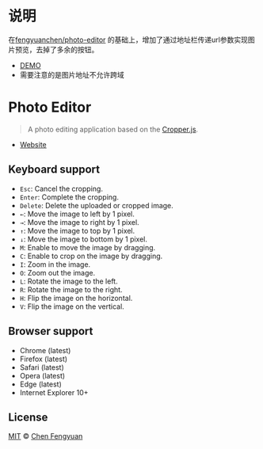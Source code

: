 # 说明
在[fengyuanchen/photo-editor](https://github.com/fengyuanchen/photo-editor) 的基础上，增加了通过地址栏传递url参数实现图片预览，去掉了多余的按钮。
- [DEMO](https://www.dedemao.com/demo/html/photo/index.html?url=https://www.dedemao.com/preview/js/14334/imgs/4.jpg)
- 需要注意的是图片地址不允许跨域

# Photo Editor

> A photo editing application based on the [Cropper.js](https://github.com/fengyuanchen/cropperjs).

- [Website](https://fengyuanchen.github.io/photo-editor)

## Keyboard support

- `Esc`: Cancel the cropping.
- `Enter`: Complete the cropping.
- `Delete`: Delete the uploaded or cropped image.
- `←`: Move the image to left by 1 pixel.
- `→`: Move the image to right by 1 pixel.
- `↑`: Move the image to top by 1 pixel.
- `↓`: Move the image to bottom by 1 pixel.
- `M`: Enable to move the image by dragging.
- `C`: Enable to crop on the image by dragging.
- `I`: Zoom in the image.
- `O`: Zoom out the image.
- `L`: Rotate the image to the left.
- `R`: Rotate the image to the right.
- `H`: Flip the image on the horizontal.
- `V`: Flip the image on the vertical.

## Browser support

- Chrome (latest)
- Firefox (latest)
- Safari (latest)
- Opera (latest)
- Edge (latest)
- Internet Explorer 10+

## License

[MIT](https://opensource.org/licenses/MIT) © [Chen Fengyuan](https://chenfengyuan.com/)
